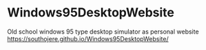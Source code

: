 # Windows95DesktopWebsite
Old school windows 95 type desktop simulator as personal website 
https://southojere.github.io/Windows95DesktopWebsite/
